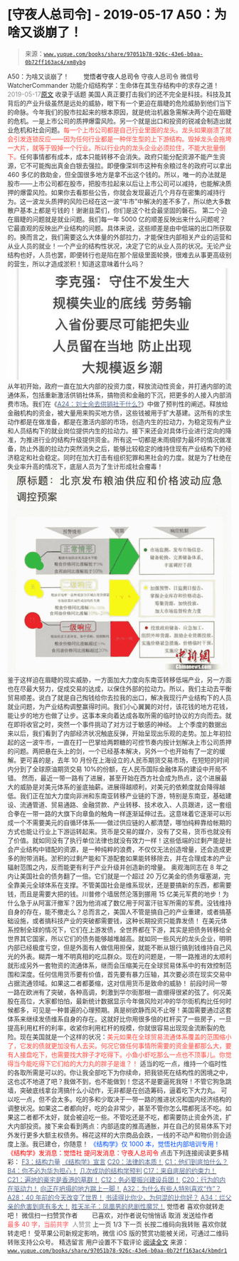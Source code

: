 # [守夜人总司令] - 2019-05-17 A50：为啥又谈崩了！

> 来源：[`www.yuque.com/books/share/97051b78-926c-43e6-b0aa-0b72ff163ac4/xm8ybg`](https://www.yuque.com/books/share/97051b78-926c-43e6-b0aa-0b72ff163ac4/xm8ybg)

<ne-p id="520f42f3293818f927861ebbd5b15da4_p_0" data-lake-id="520f42f3293818f927861ebbd5b15da4_p_0"><ne-text id="u4dafe65c" style="color: rgb(51, 51, 51);">A50：为啥又谈崩了！</ne-text></ne-p> <ne-p id="074a0c94ec29bbdd632694514d951f5b" data-lake-id="074a0c94ec29bbdd632694514d951f5b"><ne-text id="uc252668e" ne-fontsize="12" style="color: rgb(255, 255, 255);">原创</ne-text><ne-text id="uf1a71f7a" ne-fontsize="14">觉悟者</ne-text><ne-text id="u01b47f05" ne-fontsize="14">守夜人总司令</ne-text></ne-p> <ne-p id="d5eb76750068a0347407007f3d297c15" data-lake-id="d5eb76750068a0347407007f3d297c15"><ne-text id="u3667c076" ne-fontsize="14" ne-bold="true" style="color: rgb(51, 51, 51);">守夜人总司令</ne-text></ne-p> <ne-p id="4028f52cf9b5cb13e3c1024464bb136c" data-lake-id="4028f52cf9b5cb13e3c1024464bb136c"><ne-text id="u1bac794c" ne-fontsize="14" style="color: rgb(51, 51, 51);">微信号</ne-text><ne-text id="u1fd7645d" ne-fontsize="14" style="color: rgb(51, 51, 51);">WatcherCommander</ne-text></ne-p> <ne-p id="10abc4b9d01bef8aff1ad8bd26dbba06" data-lake-id="10abc4b9d01bef8aff1ad8bd26dbba06"><ne-text id="u8d932f24" ne-fontsize="14" style="color: rgb(51, 51, 51);">功能介绍</ne-text><ne-text id="u7a0e2ae6" ne-fontsize="14" style="color: rgb(51, 51, 51);">结构学：生命体在其生存结构中的求存之道！</ne-text></ne-p> <ne-p id="023cb1fc381b396c7038a5e598b9a0cb" data-lake-id="023cb1fc381b396c7038a5e598b9a0cb"><ne-text id="u218781c5" style="color: rgb(140, 140, 140);">2019-05-17</ne-text>[<ne-text id="u5b5c73cc" ne-fontsize="14">原文</ne-text>](https://mp.weixin.qq.com/s?__biz=MzAxNDk1NjI2Mw==&mid=2247484515&idx=1&sn=d5912e7e1901f7fae49d39a99d8e3b6a&chksm=9b8a27ebacfdaefde82ea607527b72552b9bca352e99f6f0875ba5b7beeddd16879b85802bde&scene=27#wechat_redirect&cpage=375)</ne-p> <ne-p id="870a0bead68031ae4ef6250cfb817178" data-lake-id="870a0bead68031ae4ef6250cfb817178"><ne-text id="u14af2b5e" style="color: rgb(51, 51, 51);">收录于话题</ne-text></ne-p> <ne-p id="950ea782cae0c0c3011c6e9fa10b7511" data-lake-id="950ea782cae0c0c3011c6e9fa10b7511"><ne-text id="u5d85d966" style="color: rgb(51, 51, 51);">美国人真正要打击我们的还不完全是科技。科技及其背后的产业升级虽然是远处的威胁，眼下有一个更迫在眉睫的危险威胁到他们当下的命脉。</ne-text><ne-text id="uad935609" ne-bold="true" style="color: rgb(51, 51, 51);">今年我们的股市拉起来的根本原因，就是统治机器急需解决两个迫在眉睫的危机。一是上市公司的质押爆雷风险。另一个就是出口和投资的锐减会制造出就业危机和社会问题。</ne-text><ne-text id="u114a39f4" style="color: rgb(255, 76, 65);">每一个上市公司都是自己行业里面的龙头。龙头如果崩溃了就会引发连锁反应——因为任何行业都是一种伴生型的上下游结构。毁掉龙头会拖垮一大片，就等于毁掉一个行业。所以行业内的龙头企业必须拉住，不能大批量倒下。</ne-text><ne-text id="u225a95e3" style="color: rgb(51, 51, 51);">任何事情都有成本，成本只能转移不会消失。政府只能分配资源不能产生资源，它不可能掏出真金白银去强拉。即便像深圳市这种有余粮过冬的政府可以拿出 460 多亿的救助金，但全国很多地方是拿不出这个钱的。所以，唯一的办法就是股市——上市公司都在股市，把股市拉起来以后让上市公司可以减持，也能解决质押的爆雷风险。</ne-text><ne-text id="uc5eb9389" ne-bold="true" style="color: rgb(51, 51, 51);">如果你去看那些公告，你就会发现最近几个月存在密集的减持行为。这一波龙头质押的风险已经在这一波“牛市”中解决的差不多了，所以绝大多数散户基本上都是亏钱的！</ne-text><ne-text id="uca2919b7" style="color: rgb(51, 51, 51);">谢谢韭菜们，你们是这个社会最坚固的磐石。</ne-text></ne-p> <ne-p id="e5ab505e13376acacfa62c16b1ccc34e" data-lake-id="e5ab505e13376acacfa62c16b1ccc34e"><ne-text id="u8179f9b1" style="color: rgb(51, 51, 51);">第二个迫在眉睫的问题就是就业问题。我们每一年 5000 亿的顺差反映出来什么问题呢？它最直观的反映出产业结构的问题。具体来说，这些顺差是由中低端的出口所获取的。换而言之，我们需要这么大体量的外部拉力，才能保住内部相关产业的运营和从业人员的就业！</ne-text><ne-text id="u66b6869d" ne-bold="true" style="color: rgb(51, 51, 51);">一个产业的结构性状况，决定了它的从业人员的状况。无论产业结构也好，人员也罢，即便转行也是陷在那个层级里面轮换，很难去从事更高级别的营生，所以才造成淤积！</ne-text><ne-text id="u1652cea3" style="color: rgb(51, 51, 51);">知道这意味着什么吗？</ne-text></ne-p> <ne-p id="04e7803d327daf00ffdfe46b21fb6e57" data-lake-id="04e7803d327daf00ffdfe46b21fb6e57" ne-alignment="center"><ne-card data-card-name="image" data-card-type="inline" id="ZDbJ4" data-event-boundary="card" style="color: rgb(51, 51, 51);">![](img/70a4556890dcf818878c1e36467974df.png)  <ne-p id="9f16d381b58e43d76456335fee3613d8" data-lake-id="9f16d381b58e43d76456335fee3613d8"><ne-text id="ue9e08038" ne-bold="true" style="color: rgb(51, 51, 51);">从年初开始，政府一直在加大内部的投资力度，释放流动性资金，并打通内部的流通体系，包括重新激活供销社体系，搞物资和金融的下沉，把更多的人接入内部消费市场。</ne-text><ne-text id="uf3c7dcc6" style="color: rgb(51, 51, 51);">我们在《</ne-text>[<ne-text id="u390edaa5" style="color: rgb(87, 107, 149);">A24：刘士余去供销社干什么?</ne-text>](http://mp.weixin.qq.com/s?__biz=MzAxNDk1NjI2Mw==&mid=2247484249&idx=1&sn=b8af24c3440b291292b1ed4eddfcfaec&chksm=9b8a20d1acfda9c79045cf72415a403a655fcbcc03483c9b2970fd289e28f7c18a998142039c&scene=21#wechat_redirect)<ne-text id="uf95a2bfd" style="color: rgb(51, 51, 51);">》中做了预判性的阐述。释放给金融机构的资金，被大量用来购买地方债，这些钱被用于扩大基建。这所有的求生动作都是在做准备，都是在激活内部的市场，创造内生的拉动力，为稳定现有产业和人员结构下的就业岗位提供内生的拉动力。接下来还会对具体行业进行定向的降准，为推进行业的结构升级提供资金。所有这一切都是未雨绸缪为最坏的情况做准备，防止外面的拉动力突然消失之后，能够比较稳定的维持住现有产业结构下的经济稳定和社会稳定。同时在加大打击有组织犯罪和黑社会的力度。就是为了杜绝在失业率升高的情况下，底层人员为了生计形成社会瘤毒！</ne-text></ne-p> <ne-p id="a1589bba4810e9cdb4a07b0934630610" data-lake-id="a1589bba4810e9cdb4a07b0934630610" ne-alignment="center"><ne-card data-card-name="image" data-card-type="inline" id="TiGP0" data-event-boundary="card" style="color: rgb(51, 51, 51);">![](img/94c258b25e744acef0fa7a8f6f50a188.png)  <ne-p id="98b5f040f0104a6bae429b0019e5e446" data-lake-id="98b5f040f0104a6bae429b0019e5e446"><ne-text id="u74183a53" style="color: rgb(51, 51, 51);">鉴于这样迫在眉睫的现实威胁，一方面加大力度向东南亚转移低端产业，另一方面也在尽最大努力，促成交易的达成，以保住外部的拉动力。所以，我们主动去平衡贸易顺差。说白了就是自己掏钱给你去拉我的出口，解决我现行产业结构下的人员就业问题，为产业结构调整赢得时间。我们小心翼翼的对付，该花钱的地方花钱，能让步的地方也做了让步。这事本来向着达成各取所需的临时协议的方向而去。就在即将收官之时，突然一个事件挑动了对方过于敏感的神经。</ne-text></ne-p> <ne-p id="955b4ab2def106004036f9a4f5425f76" data-lake-id="955b4ab2def106004036f9a4f5425f76"><ne-text id="udfa417f5" style="color: rgb(51, 51, 51);">上个季度的数据出来以后，我们看到了内部经济状况触底反弹，开始呈现出乐观的走势。加上年初拉起的这一波牛市，一直在打一巴掌给两颗糖的可控节奏内按计划解决上市公司质押的问题。两把悬在头上的剑，一个已经基本解决，另外一个也开始有了一定的缓解。更可喜的是，去年 10 月份在上海设立的人民币期货交易市场，在短短的时间内分到了全球原油期货交易 10%的份额，在人民币国际金融体系的建设中开局不错。</ne-text></ne-p> <ne-p id="5cab914dbc2757e01e4302ebb1249d11" data-lake-id="5cab914dbc2757e01e4302ebb1249d11"><ne-text id="u1601e2a3" style="color: rgb(51, 51, 51);">然而，最近一带一路有了进展，甚至开始在西方社会成为热点，这个进展最大的威胁是对美元体系的釜底抽薪。进展得越顺利，对美元的依赖度就会降得越低。我们正在加大力度向非洲和东南亚转移产业链的下游，特别是东南亚，基础建设、流通管道、贸易通路、金融贷款、产业转移、技术收入、人员跟进，这一套组合拳在一带一路的大旗下向章鱼的触角一样逐渐延伸过去。</ne-text><ne-text id="u548b123b" ne-bold="true" style="color: rgb(51, 51, 51);">这意味着它逐渐可以形成一个不需要美元的自循环体系——做过供应链的人都清楚，哪怕纯粹靠给帐期的方式也能让行业上下游运转起来。货币是交易的媒介，没有了交易，货币也就没有了价值。就如同没有了执行单位法律也就没有效力一样！</ne-text><ne-text id="udfd447e5" style="color: rgb(51, 51, 51);">这些低端的过剩产能是社会产业结构中错配的资源，是一种纯粹的浪费，不仅仅无法创造增量，还会造成更多的附带消耗。淤积的过剩产能和下游配套如果能转移除去，并在合理成本的产业辐射范围之内，反而能更有利于产业升级并创造新的增量。</ne-text></ne-p> <ne-p id="306ff3a7f5deb25a27d3e670a86c8d9e" data-lake-id="306ff3a7f5deb25a27d3e670a86c8d9e"><ne-text id="ucb0f6990" style="color: rgb(51, 51, 51);">奥观海同志在 8 年之内让美国社会的债务翻了一倍。它们就是一个超过 20 万亿美金的债务堰塞湖，完全靠美元全球体系在支撑。不管美国社会是维系现状，还是要搞新的东西，都需要钱，而且是需要大把的钱。</ne-text><ne-text id="u68dabdcc" ne-bold="true" style="color: rgb(51, 51, 51);">川普修个墙居然沦落到挪用 15 亿美元军费的地步！为什么急于从阿富汗撤军？因为他消减了数亿用于阿富汗驻军所需的军费。没钱维持自身的存在，能不撤走么？总而言之，美国人不管是搞自己的产业重建，或者搞基础设施，或者搞科技产业的突破都需要钱，这种长期投资只能靠发债！</ne-text></ne-p> <ne-p id="286cc87f03b25aaf0709181b6a4339c1" data-lake-id="286cc87f03b25aaf0709181b6a4339c1"><ne-text id="uecfc299f" ne-bold="true" style="color: rgb(51, 51, 51);">在美元体系控制全球的情况下，它们在上游发债，全世界都在下游，其实是把债务转移给全世界其它国家，所以它们的债务能够越堆越高</ne-text><ne-text id="u08d5f23d" style="color: rgb(51, 51, 51);">。就如同一些风光的龙头企业，明明内部已经极度亏空，但是外面有人做信用担保，就能不断从银行搞到钱维持自己风光的外表。糊弄一堆不明真相的吃瓜群众。现在的问题是，一带一路推进的太顺利就形成另外一套物资的流通体系，继而会压缩美元在全球贸易体系中的有效控制范围和深度。</ne-text><ne-text id="u6cf00467" ne-bold="true" style="color: rgb(51, 51, 51);">任何信用货币要有价值，首先要有暴力压轴，其次要必须在现实交易中占据流通领域。如果这二者都萎缩，这对信用货币是致命的威胁！</ne-text></ne-p> <ne-p id="93a85821ef0401be71c72a757a6cb502" data-lake-id="93a85821ef0401be71c72a757a6cb502"><ne-text id="ua9f081e3" style="color: rgb(51, 51, 51);">前段时间一带一路在欧洲有了突破，各种高调，刺激到华尔街那根一直绷得很紧的弦了。何况美股在高位，大家都怕怕，最新统计数据显示今年做风险对冲的华尔街机构比任何时候都多，可见是一种普遍的心理预期。真是树欲静而风不止呀！美国需要通过这套体系来继续发债维系自身的存在。这就好比你用很多倍的杠杆买了一些房子，一旦提高利用杠杆的利率，收紧你利用杠杆的规模，你就很容易出现现金流断裂的危险。现在美国就是一个这样的状况：</ne-text><ne-text id="uca024388" style="color: rgb(255, 76, 65);">美元如果在全球贸易流通体系覆盖的范围缩小了，它发的债就更加没有人去买。何况它做任何事情所需要的资金量都那么大，要有人接盘吃下，也需要找大胖子才吃得下。小鱼小虾吃那么一点也不顶事儿。你觉得当今能吃得下它们给的大力丸的胖子是谁？！</ne-text></ne-p> <ne-p id="774b2993a3f0695642b6da20c9a896f5" data-lake-id="774b2993a3f0695642b6da20c9a896f5"><ne-text id="u5077e9f0" style="color: rgb(51, 51, 51);">适当的吃一点，维持一个临时性的各取所需是可以的。你让我全部吃下为你续命，把我锁死在结构性的困境之中，这也忒不地道了吧？我做不到，也不能做到！您这不是要逼死我呀！不管它狗急跳墙，突破底线拿台湾搞什么小动作，无非都是在创造筹码，逼着吃下大力丸。</ne-text></ne-p> <ne-p id="0fc6fbd79d59c727b071c7caee2f4204" data-lake-id="0fc6fbd79d59c727b071c7caee2f4204"><ne-text id="u41b4c46d" style="color: rgb(51, 51, 51);">可以吃一点，但不会太多。吃的多和少取决于一带一路的推进状况和国内经济结构的调整状况。如果这二者都向好，吃的会非常少，甚至不管你怎么喂都死活不吃。如果这二者都不太好，就会被迫吃一些。不管吃还是不吃，都需要防止资金外流，扩大内部投资。</ne-text><ne-text id="u7d92ba29" ne-bold="true" style="color: rgb(51, 51, 51);">接下来会看到两点：内部适度的推高通胀，并在自己的贸易体系下对外发行更多大额主权债务。</ne-text><ne-text id="uf72cfe29" style="color: rgb(51, 51, 51);">棉花这样的大宗商品会跌，一线的不动产和物价则会适度上涨。我已建仓，你随意！</ne-text></ne-p>  <ne-p id="4149007c5eedc58d03118e926b8cb9b3" data-lake-id="4149007c5eedc58d03118e926b8cb9b3" ne-alignment="center"><ne-card data-card-name="image" data-card-type="inline" id="qA4GO" data-event-boundary="card" style="color: rgb(51, 51, 51);"><ne-p id="475f73331cde17dde8907fd85feda9f5" data-lake-id="475f73331cde17dde8907fd85feda9f5" ne-alignment="center"><ne-text id="u63351bd3" ne-fontsize="13" style="color: rgb(0, 82, 255);">《结构学》仅 1000 本，觉悟社内部培训专用！</ne-text></ne-p> <ne-p id="5d353194e6597298b8767ec4bde77812" data-lake-id="5d353194e6597298b8767ec4bde77812" ne-alignment="center"><ne-text id="uf62b34f2" style="color: rgb(255, 0, 0);">《结构学》发消息</ne-text><ne-text id="u90b97bfe" ne-bold="true" style="color: rgb(255, 0, 0);">：觉悟社</ne-text></ne-p> <ne-p id="de52927ddd22d2fc2e25853865961215" data-lake-id="de52927ddd22d2fc2e25853865961215" ne-alignment="center"><ne-text id="udc050747" style="color: rgb(255, 0, 0);">提问发消息</ne-text><ne-text id="ufec2d7c4" ne-bold="true" style="color: rgb(255, 0, 0);">：守夜人总司令</ne-text></ne-p>  <ne-p id="fcd71cbe581c1e8d1bdec2bd4e7f288a" data-lake-id="fcd71cbe581c1e8d1bdec2bd4e7f288a" ne-alignment="center"><ne-card data-card-name="image" data-card-type="inline" id="ZFiSL" data-event-boundary="card" style="color: rgb(51, 51, 51);"><ne-p id="0c2ca8af80787ec0bb5e2d90aa5c8233" data-lake-id="0c2ca8af80787ec0bb5e2d90aa5c8233"><ne-text id="u4e4f67fd" ne-fontsize="13" ne-bold="true" style="color: rgb(51, 51, 51);">点击下列连接阅读更多精彩：</ne-text></ne-p> <ne-p id="242002053fdc6d6bde5e18bac9dc0b1f" data-lake-id="242002053fdc6d6bde5e18bac9dc0b1f">[<ne-text id="ue8934d3d" ne-fontsize="13" ne-bold="true" style="color: rgb(87, 107, 149);">F3：结构力量</ne-text>](http://mp.weixin.qq.com/s?__biz=MzAxNDk1NjI2Mw==&mid=2247484256&idx=1&sn=f10d9c530bfd6ea08b25d4bec657c13a&chksm=9b8a20e8acfda9fee057f2df26790f905c898132cac91d833d14e636edb00c20514d63189a88&scene=21#wechat_redirect)</ne-p> <ne-p id="eb785ff054a267168932d0361710f765" data-lake-id="eb785ff054a267168932d0361710f765">[<ne-text id="u9860104b" ne-fontsize="13" ne-bold="true" style="color: rgb(87, 107, 149);">《结构学》宣言</ne-text>](http://mp.weixin.qq.com/s?__biz=MzAxNDk1NjI2Mw==&mid=2247484505&idx=1&sn=95b4424393e36eda97e76284318a3f38&chksm=9b8a27d1acfdaec7c00ce60807bd673a33454adf9b992a8ef9b44687a93b333dcf676d0b77c3&scene=21#wechat_redirect)</ne-p> <ne-p id="82062bfb110aa34604ce8183cfcd1168" data-lake-id="82062bfb110aa34604ce8183cfcd1168">[<ne-text id="uef115f22" ne-fontsize="13" ne-bold="true" style="color: rgb(87, 107, 149);">C20：法律的本质！</ne-text>](http://mp.weixin.qq.com/s?__biz=MzAxNDk1NjI2Mw==&mid=2247484501&idx=1&sn=00f288fe79db79413d6d0f42fb029fbb&chksm=9b8a27ddacfdaecbe8bd5ec9e67fcc5197aafb097acee930c82706f7bb282071824e0508b4f7&scene=21#wechat_redirect)</ne-p> <ne-p id="ecc90484c5ffb58268db62e17faa2b2f" data-lake-id="ecc90484c5ffb58268db62e17faa2b2f">[<ne-text id="uf20ac219" ne-fontsize="13" ne-bold="true" style="color: rgb(87, 107, 149);">C1：他们到底怕什么？</ne-text>](http://mp.weixin.qq.com/s?__biz=MzAxNDk1NjI2Mw==&mid=2247483898&idx=1&sn=1b0a50386e9e89d2750dec717236f0aa&chksm=9b8a2272acfdab64235b35ee5e91b8cac6172144207251636e1345fc570aa1601f59eff7f442&scene=21#wechat_redirect)</ne-p> <ne-p id="ad9f97370eac10488838f3cd99f4694a" data-lake-id="ad9f97370eac10488838f3cd99f4694a">[<ne-text id="u7fa9d794" ne-fontsize="13" ne-bold="true" style="color: rgb(87, 107, 149);">B4：你不必为华为担心！</ne-text>](http://mp.weixin.qq.com/s?__biz=MzIzMDYwOTM0Mg==&mid=2247483951&idx=1&sn=7850925e07db502ec2116efe0211318f&chksm=e8b19afedfc613e816bdef573343dbe2127c92d828c071510a8a8b9cb98384cdc7a6dbf8fbdd&scene=21#wechat_redirect)</ne-p> <ne-p id="3a4e1d003af78fafc53592f5c588b479" data-lake-id="3a4e1d003af78fafc53592f5c588b479">[<ne-text id="u6b0678f7" ne-fontsize="13" ne-bold="true" style="color: rgb(87, 107, 149);">几次成功的结构学预判</ne-text>](http://mp.weixin.qq.com/s?__biz=MzAxNDk1NjI2Mw==&mid=2247484266&idx=1&sn=02ab915e029cbe24d91712f741b3f37c&chksm=9b8a20e2acfda9f4498a5c76204c101ab26e7311f2fb7d3043de108d4ff6e18d72a1c889a569&scene=21#wechat_redirect)</ne-p> <ne-p id="6ad6838a336d494a7f16b3a11b4d5d1d" data-lake-id="6ad6838a336d494a7f16b3a11b4d5d1d">[<ne-text id="u867b56e5" ne-fontsize="13" ne-bold="true" style="color: rgb(87, 107, 149);">C17：来自底层的约束力！</ne-text>](http://mp.weixin.qq.com/s?__biz=MzAxNDk1NjI2Mw==&mid=2247484360&idx=1&sn=a833473eb3a45e0c0aecf4acfcfd87f3&chksm=9b8a2040acfda9566605a3e4ec4640b1fc591a3b848f869a7ce6ebaf7cd06bc75cd184004041&scene=21#wechat_redirect)</ne-p> <ne-p id="4e739232671ecb85737038daecae2092" data-lake-id="4e739232671ecb85737038daecae2092">[<ne-text id="ub0209f34" ne-fontsize="13" ne-bold="true" style="color: rgb(87, 107, 149);">C21：遍地的豪宅是香港的墓群！</ne-text>](http://mp.weixin.qq.com/s?__biz=MzAxNDk1NjI2Mw==&mid=2247484408&idx=1&sn=f6d2373a67b2e0cf10f5240bd0d64b69&chksm=9b8a2070acfda966dd729b703680a29ae2cfd1ccb1838f38031e8aa003ee6c4fcf72a7990b0a&scene=21#wechat_redirect)</ne-p> <ne-p id="7eca9a110a0427e30fc7f2732b46b748" data-lake-id="7eca9a110a0427e30fc7f2732b46b748">[<ne-text id="u0914d333" ne-fontsize="13" ne-bold="true" style="color: rgb(87, 107, 149);">C12：务必要振兴建设兵团！</ne-text>](http://mp.weixin.qq.com/s?__biz=MzAxNDk1NjI2Mw==&mid=2247484193&idx=1&sn=88c86597191d0c97a411f9ea6f7b7c5d&chksm=9b8a20a9acfda9bfae819e8e42531fe6d523dd244ef0fc0c0787ab812540108c181f7ec2ffa9&scene=21#wechat_redirect)</ne-p> <ne-p id="952c712506c89b5c323d5fdf82a96a98" data-lake-id="952c712506c89b5c323d5fdf82a96a98">[<ne-text id="u9823c75f" ne-fontsize="13" ne-bold="true" style="color: rgb(87, 107, 149);">C20：行为的内在驱动力！</ne-text>](https://mp.weixin.qq.com/s?__biz=MzIzMDYwOTM0Mg==&mid=2247484003&idx=1&sn=a62ddbccc64f9f19890c0dff9605b6f7&scene=21#wechat_redirect)</ne-p> <ne-p id="c118563e53044a4dcd7c47c4a44fe8c2" data-lake-id="c118563e53044a4dcd7c47c4a44fe8c2">[<ne-text id="u7a5e0233" ne-fontsize="13" ne-bold="true" style="color: rgb(87, 107, 149);">向正在坍塌的地方踹上一脚！</ne-text>](http://mp.weixin.qq.com/s?__biz=MzAxNDk1NjI2Mw==&mid=2247483789&idx=1&sn=5e44b7b524c3dc4bb7705f49ed0a44a3&chksm=9b8a2205acfdab139e4b1d44ef6702b09c9fbf79505340205d13fbdaa33207a997f54bee0e97&scene=21#wechat_redirect)</ne-p> <ne-p id="b28dc013237ea4e78be56c7765b9e224" data-lake-id="b28dc013237ea4e78be56c7765b9e224">[<ne-text id="uef8c9b59" ne-fontsize="13" ne-bold="true" style="color: rgb(87, 107, 149);">A32：为什么有些人特别喜欢“作”？</ne-text>](http://mp.weixin.qq.com/s?__biz=MzAxNDk1NjI2Mw==&mid=2247484403&idx=1&sn=a291e8322913517a91725b82912a804f&chksm=9b8a207bacfda96d339c5a416fe350e324cfb86c0f0d90c25418967230097892bb8be32eb5ff&scene=21#wechat_redirect)</ne-p> <ne-p id="29b67b6a6ba46cfa0c8193c6eeb7a781" data-lake-id="29b67b6a6ba46cfa0c8193c6eeb7a781">[<ne-text id="u3694b250" ne-fontsize="13" ne-bold="true" style="color: rgb(87, 107, 149);">A28：40 年前的今天改变了世界！</ne-text>](http://mp.weixin.qq.com/s?__biz=MzAxNDk1NjI2Mw==&mid=2247484305&idx=1&sn=34b19d12210bf9f765c6eb615b787ac6&chksm=9b8a2019acfda90fff45ea8c17ccb37c75e04c7420ad9b303a0fb0069110cee644e6f592d95f&scene=21#wechat_redirect)</ne-p> <ne-p id="c7bbe90fb5e15bec70377f83783540e2" data-lake-id="c7bbe90fb5e15bec70377f83783540e2">[<ne-text id="u40fd5bd0" ne-fontsize="13" ne-bold="true" style="color: rgb(87, 107, 149);">书读得比你少，为何混的比你好？</ne-text>](http://mp.weixin.qq.com/s?__biz=MzAxNDk1NjI2Mw==&mid=2247484296&idx=1&sn=b0e0f11f50023aa8a20e8eeb51d39e10&chksm=9b8a2000acfda916885455b30687e2f18099abba31c78b2fabb95ca1b89ddc40f2415317d368&scene=21#wechat_redirect)</ne-p> <ne-p id="b9c288431874cd77b042e3e48ee4fba4" data-lake-id="b9c288431874cd77b042e3e48ee4fba4">[<ne-text id="ua135caed" ne-fontsize="13" ne-bold="true" style="color: rgb(87, 107, 149);">A34：烂父亲的危害到底有多大！</ne-text>](http://mp.weixin.qq.com/s?__biz=MzAxNDk1NjI2Mw==&mid=2247484348&idx=1&sn=944a6aac1e8035011b56508ea74fb48e&chksm=9b8a2034acfda922b803681a568bf7b75ce8342cf507080d2e636098b7ee9dfc1391836f7341&scene=21#wechat_redirect)</ne-p> <ne-p id="c103dbc3002b9999b53f102713d7ace2" data-lake-id="c103dbc3002b9999b53f102713d7ace2">[<ne-text id="ub6e6d357" ne-fontsize="13" ne-bold="true" style="color: rgb(87, 107, 149);">胜天半子：凤凰男的悲剧性魔咒！</ne-text>](http://mp.weixin.qq.com/s?__biz=MzAxNDk1NjI2Mw==&mid=2247484459&idx=1&sn=3af333a7d8f81253f730e57ba86f6f11&chksm=9b8a27a3acfdaeb524c155bcc629f472e273558add2d9c91ca3295d08144bd6d7d26ed757e6c&scene=21#wechat_redirect)</ne-p> <ne-p id="73c12cbba13a1c55c495add32f53179a" data-lake-id="73c12cbba13a1c55c495add32f53179a"><ne-text id="u1229db71" style="color: rgb(51, 51, 51);">觉悟者</ne-text></ne-p> <ne-p id="cbffe23054ef63fff0c695e6a3346fa2" data-lake-id="cbffe23054ef63fff0c695e6a3346fa2"><ne-text id="u0c0dddd3" style="color: rgb(51, 51, 51);">喜欢你就转走吧！</ne-text></ne-p> <ne-p id="a9b7fd9abb757bc5d1f7a087f1929f36" data-lake-id="a9b7fd9abb757bc5d1f7a087f1929f36"><ne-text id="ua1ef612e" ne-bold="true" style="color: rgb(51, 51, 51);">微信扫一扫赞赏作者</ne-text><ne-text id="ue99977ac" ne-bold="true" style="color: rgb(255, 255, 255);">赞赏</ne-text></ne-p> <ne-p id="28fd84e5c1b17e41babcd0a4d20c6f79" data-lake-id="28fd84e5c1b17e41babcd0a4d20c6f79"><ne-text id="u1bef592d" style="color: rgb(51, 51, 51);">已喜欢，</ne-text><ne-text id="u7a5b275b">对作者说句悄悄话</ne-text></ne-p> <ne-p id="b27130a8896728d4abb9025e93cc0a40" data-lake-id="b27130a8896728d4abb9025e93cc0a40"><ne-text id="ub72f8918" style="color: rgb(51, 51, 51);">取消</ne-text></ne-p> <ne-p id="4606f3adaf4e39b274e4bc65479dcc19" data-lake-id="4606f3adaf4e39b274e4bc65479dcc19"><ne-text id="u124542a1" ne-fontsize="14" ne-bold="true" style="color: rgb(51, 51, 51);">发送给作者</ne-text></ne-p> <ne-p id="c03bd70cdddb45656b06244b6e5f47d4" data-lake-id="c03bd70cdddb45656b06244b6e5f47d4"><ne-text id="udc6c8d41" ne-bold="true" style="color: rgb(255, 255, 255);">发送</ne-text></ne-p> <ne-p id="05ee2cf9cc50614b6c71a6439e54bbca" data-lake-id="05ee2cf9cc50614b6c71a6439e54bbca"><ne-text id="ub938137e" ne-fontsize="13" style="color: rgb(250, 81, 81);">最多 40 字，当前共字</ne-text></ne-p> <ne-p id="4ae87470f43a25c4f5575dda23f257b9" data-lake-id="4ae87470f43a25c4f5575dda23f257b9"><ne-text id="ud9273fba" style="color: rgb(136, 136, 136);"> 人赞赏</ne-text></ne-p> <ne-p id="71297fce47ba992ff26bc6fea4222d8d" data-lake-id="71297fce47ba992ff26bc6fea4222d8d"><ne-text id="u3c559f76" style="color: rgb(51, 51, 51);">上一页</ne-text> <ne-text id="u206c9010">1</ne-text><ne-text id="ucce0fa7d" style="color: rgb(51, 51, 51);">/3 下一页</ne-text></ne-p> <ne-p id="bca1d0892e64b6e6516d5ada9e04f6f1" data-lake-id="bca1d0892e64b6e6516d5ada9e04f6f1"><ne-text id="u480d1c8e" style="color: rgb(51, 51, 51);">长按二维码向我转账</ne-text></ne-p> <ne-p id="b0cb5b383be0382f000c8d0350678db7" data-lake-id="b0cb5b383be0382f000c8d0350678db7"><ne-text id="ubf5c0c00" style="color: rgb(51, 51, 51);">喜欢你就转走吧！</ne-text></ne-p> <ne-p id="8f1f3bd09b8cc1480d773ec934c396dc" data-lake-id="8f1f3bd09b8cc1480d773ec934c396dc"><ne-text id="ub8237642" style="color: rgb(51, 51, 51);">受苹果公司新规定影响，微信 iOS 版的赞赏功能被关闭，可通过二维码转账支持公众号。</ne-text></ne-p> <ne-h3 id="QKgU5" data-lake-id="QKgU5"><ne-heading-ext><ne-heading-anchor></ne-heading-anchor><ne-heading-fold></ne-heading-fold></ne-heading-ext><ne-heading-content><ne-text id="u0e083f76" ne-fontsize="16" style="color: rgb(51, 51, 51);">精选留言</ne-text></ne-heading-content></ne-h3> <ne-p id="2133937222f45401ad274ee55c35f9c3" data-lake-id="2133937222f45401ad274ee55c35f9c3"><ne-text id="u70b9beed" style="color: rgb(51, 51, 51);">用户设置不下载评论</ne-text></ne-p> <ne-p id="16a2d5ca2df030661718abbc3022d9b5" data-lake-id="16a2d5ca2df030661718abbc3022d9b5">[<ne-text id="ud68376a6">阅读全文</ne-text>](https://t.zsxq.com/IYzr7UB)</ne-p> 来源：[`www.yuque.com/books/share/97051b78-926c-43e6-b0aa-0b72ff163ac4/kbmdr1`](https://www.yuque.com/books/share/97051b78-926c-43e6-b0aa-0b72ff163ac4/kbmdr1)</ne-card></ne-p></ne-card></ne-p></ne-card></ne-p></ne-card></ne-p>